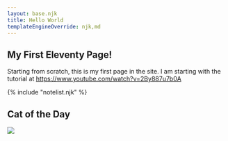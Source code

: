 ```yaml
---
layout: base.njk
title: Hello World
templateEngineOverride: njk,md
---
```


## My First Eleventy Page!

Starting from scratch, this is my first page in the site.
I am starting with the tutorial at https://www.youtube.com/watch?v=2By887u7b0A

{% include "notelist.njk" %}

## Cat of the Day

<img src="{{ catpic }}" />
